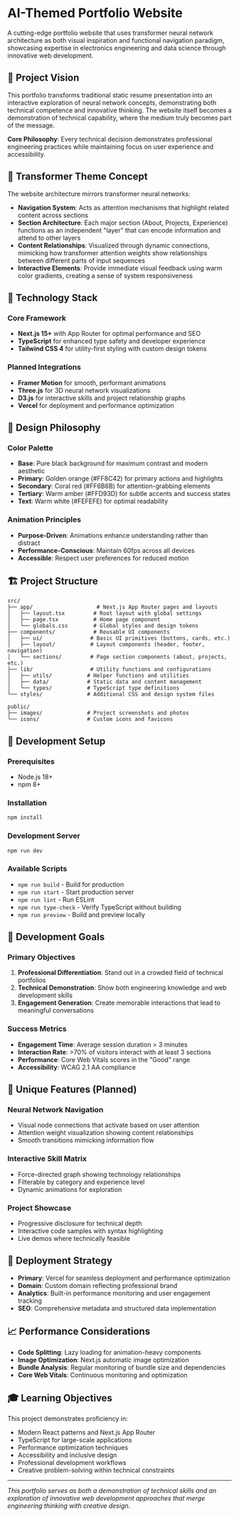 # AI-Themed Portfolio Website

A cutting-edge portfolio website that uses transformer neural network architecture as both visual inspiration and functional navigation paradigm, showcasing expertise in electronics engineering and data science through innovative web development.

## 🎯 Project Vision

This portfolio transforms traditional static resume presentation into an interactive exploration of neural network concepts, demonstrating both technical competence and innovative thinking. The website itself becomes a demonstration of technical capability, where the medium truly becomes part of the message.

**Core Philosophy**: Every technical decision demonstrates professional engineering practices while maintaining focus on user experience and accessibility.

## 🧠 Transformer Theme Concept

The website architecture mirrors transformer neural networks:

- **Navigation System**: Acts as attention mechanisms that highlight related content across sections
- **Section Architecture**: Each major section (About, Projects, Experience) functions as an independent "layer" that can encode information and attend to other layers
- **Content Relationships**: Visualized through dynamic connections, mimicking how transformer attention weights show relationships between different parts of input sequences
- **Interactive Elements**: Provide immediate visual feedback using warm color gradients, creating a sense of system responsiveness

## 🚀 Technology Stack

### Core Framework

- **Next.js 15+** with App Router for optimal performance and SEO
- **TypeScript** for enhanced type safety and developer experience
- **Tailwind CSS 4** for utility-first styling with custom design tokens

### Planned Integrations

- **Framer Motion** for smooth, performant animations
- **Three.js** for 3D neural network visualizations
- **D3.js** for interactive skills and project relationship graphs
- **Vercel** for deployment and performance optimization

## 🎨 Design Philosophy

### Color Palette

- **Base**: Pure black background for maximum contrast and modern aesthetic
- **Primary**: Golden orange (#FF8C42) for primary actions and highlights
- **Secondary**: Coral red (#FF6B6B) for attention-grabbing elements
- **Tertiary**: Warm amber (#FFD93D) for subtle accents and success states
- **Text**: Warm white (#FEFEFE) for optimal readability

### Animation Principles

- **Purpose-Driven**: Animations enhance understanding rather than distract
- **Performance-Conscious**: Maintain 60fps across all devices
- **Accessible**: Respect user preferences for reduced motion

## 🏗️ Project Structure

```
src/
├── app/                    # Next.js App Router pages and layouts
│   ├── layout.tsx         # Root layout with global settings
│   ├── page.tsx           # Home page component
│   └── globals.css        # Global styles and design tokens
├── components/            # Reusable UI components
│   ├── ui/               # Basic UI primitives (buttons, cards, etc.)
│   ├── layout/           # Layout components (header, footer, navigation)
│   └── sections/         # Page section components (about, projects, etc.)
├── lib/                  # Utility functions and configurations
│   ├── utils/           # Helper functions and utilities
│   ├── data/            # Static data and content management
│   └── types/           # TypeScript type definitions
└── styles/              # Additional CSS and design system files

public/
├── images/              # Project screenshots and photos
└── icons/               # Custom icons and favicons
```

## 🔧 Development Setup

### Prerequisites

- Node.js 18+
- npm 8+

### Installation

```bash
npm install
```

### Development Server

```bash
npm run dev
```

### Available Scripts

- `npm run build` - Build for production
- `npm run start` - Start production server
- `npm run lint` - Run ESLint
- `npm run type-check` - Verify TypeScript without building
- `npm run preview` - Build and preview locally

## 🎯 Development Goals

### Primary Objectives

1. **Professional Differentiation**: Stand out in a crowded field of technical portfolios
2. **Technical Demonstration**: Show both engineering knowledge and web development skills
3. **Engagement Generation**: Create memorable interactions that lead to meaningful conversations

### Success Metrics

- **Engagement Time**: Average session duration > 3 minutes
- **Interaction Rate**: >70% of visitors interact with at least 3 sections
- **Performance**: Core Web Vitals scores in the "Good" range
- **Accessibility**: WCAG 2.1 AA compliance

## 🌟 Unique Features (Planned)

### Neural Network Navigation

- Visual node connections that activate based on user attention
- Attention weight visualization showing content relationships
- Smooth transitions mimicking information flow

### Interactive Skill Matrix

- Force-directed graph showing technology relationships
- Filterable by category and experience level
- Dynamic animations for exploration

### Project Showcase

- Progressive disclosure for technical depth
- Interactive code samples with syntax highlighting
- Live demos where technically feasible

## 🚀 Deployment Strategy

- **Primary**: Vercel for seamless deployment and performance optimization
- **Domain**: Custom domain reflecting professional brand
- **Analytics**: Built-in performance monitoring and user engagement tracking
- **SEO**: Comprehensive metadata and structured data implementation

## 📈 Performance Considerations

- **Code Splitting**: Lazy loading for animation-heavy components
- **Image Optimization**: Next.js automatic image optimization
- **Bundle Analysis**: Regular monitoring of bundle size and dependencies
- **Core Web Vitals**: Continuous monitoring and optimization

## 🎓 Learning Objectives

This project demonstrates proficiency in:

- Modern React patterns and Next.js App Router
- TypeScript for large-scale applications
- Performance optimization techniques
- Accessibility and inclusive design
- Professional development workflows
- Creative problem-solving within technical constraints

---

_This portfolio serves as both a demonstration of technical skills and an exploration of innovative web development approaches that merge engineering thinking with creative design._
